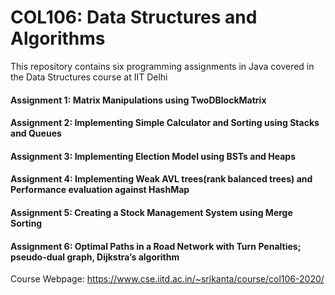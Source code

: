 <h1>COL106: Data Structures and Algorithms</h1>

This repository contains six programming assignments in Java covered in the Data Structures course at IIT Delhi

#### Assignment 1: Matrix Manipulations using TwoDBlockMatrix  
#### Assignment 2: Implementing Simple Calculator and Sorting using Stacks and Queues  
#### Assignment 3: Implementing Election Model using BSTs and Heaps  
#### Assignment 4: Implementing Weak AVL trees(rank balanced trees) and Performance evaluation against HashMap  
#### Assignment 5: Creating a Stock Management System using Merge Sorting  
#### Assignment 6: Optimal Paths in a Road Network with Turn Penalties; pseudo-dual graph, Dijkstra’s algorithm  

Course Webpage: https://www.cse.iitd.ac.in/~srikanta/course/col106-2020/  

